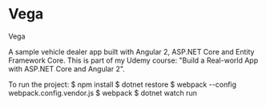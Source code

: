 # Vega
Vega

A sample vehicle dealer app built with Angular 2, ASP.NET Core and Entity Framework Core. This is part of my Udemy course: "Build a Real-world App with ASP.NET Core and Angular 2".

To run the project:
$ npm install
$ dotnet restore
$ webpack --config webpack.config.vendor.js
$ webpack 
$ dotnet watch run